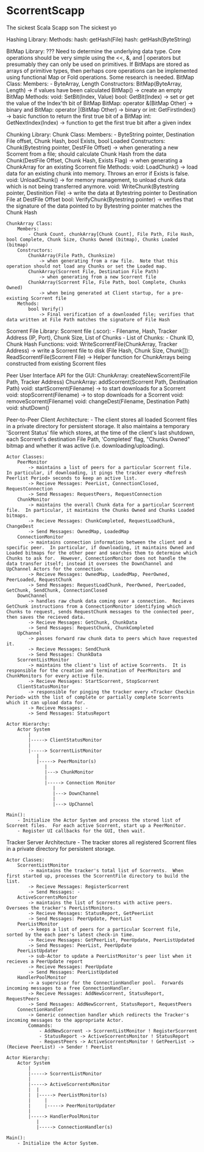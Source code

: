 ScorrentScapp
=============

The sickest Scala Scapp son
The sickest yo


Hashing Library:
	Methods:
		hash: getHash(File)
		hash: getHash(ByteString)

BitMap Library:
	???	Need to determine the underlying data type.  Core operations should be very simple using the <<, &, and | operators but presumably they can only be used on primitives.  If BitMaps are stored as arrays of primitive types, then perhaps core operations can be implemented using functional Map or Fold operations.  Some research is needed.
	BitMap Class:
		Members:
			- ByteArray, Length
		Constructors:
			BitMap(ByteArray, Length)
				-> if values have been calculated
			BitMap()
				-> create an empty BitMap
		Methods:
			void: SetBit(Index, Value)
			bool: GetBit(Index)
				-> set or get the value of the Index'th bit of BitMap
			BitMap: operator &(BitMap Other)
				-> binary and
			BitMap: operator |(BitMap Other)
				-> binary or
			int: GetFirstIndex()
				-> basic function to return the first true bit of a BitMap
			int: GetNextIndex(Index)
				-> function to get the first true bit after a given index

Chunking Library:
	Chunk Class:
		Members:
			- ByteString pointer, Destination File offset, Chunk Hash, bool Exists, bool Loaded
		Constructors:
			Chunk(Bytestring pointer, DestFile Offset)
				-> when generating a new Scorrent from a file; should calculate Chunk Hash from the data
			Chunk(DestFile Offset, Chunk Hash, Exists Flag)
				-> when generating a ChunkArray for an existing Scorrent file
		Methods:
			void: LoadChunk()
				-> load data for an existing chunk into memory.  Throws an error if Exists is false.
			void: UnloadChunk()
				-> for memory management, to unload chunk data which is not being transferred anymore.
			void: WriteChunk(Bytestring pointer, Destinition File)
				-> write the data at Bytestring pointer to Destination File at DestFile Offset
			bool: VerifyChunk(Bytestring pointer)
				-> verifies that the signature of the data pointed to by Bytestring pointer matches the Chunk Hash

	ChunkArray Class:
		Members:
			- Chunk Count, chunkArray[Chunk Count], File Path, File Hash, bool Complete, Chunk Size, Chunks Owned (bitmap), Chunks Loaded (bitmap)
		Constructors:
			ChunkArray(File Path, Chunksize)
				-> when generating from a raw file.  Note that this operation should not load any Chunks or set the Loaded map.
			ChunkArray(Scorrent File, Destination File Path)
				-> when generating from a new Scorrent file
			ChunkArray(Scorrent File, File Path, bool Complete, Chunks Owned)
				-> when being generated at Client startup, for a pre-existing Scorrent file
		Methods:
			bool Verify()
				-> Final verification of a downloaded file; verifies that data written at File Path matches the signature of File Hash

Scorrent File Library:
	Scorrent file (.scor):
		- Filename, Hash, Tracker Address (IP, Port), Chunk Size, List of Chunks
		- List of Chunks:
			- Chunk ID, Chunk Hash
		Functions:
			void: WriteScorrentFile(ChunkArray, Tracker Address)
				-> write a Scorrent file to disk
			(File Hash, Chunk Size, Chunk[]): ReadScorrentFile(Scorrent File)
				-> Helper function for ChunkArrays being constructed from existing Scorrent files

Peer User Interface API for the GUI:
	ChunkArray: createNewScorrent(File Path, Tracker Address)
	ChunkArray: addScorrent(Scorrent Path, Destination Path)
	void: startScorrent(Filename)
		-> to start downloads for a Scorrent
	void: stopScorrent(Filename)
		-> to stop downloads for a Scorrent
	void: removeScorrent(Filename)
	void: changeDest(Filename, Destination Path)
	void: shutDown()

Peer-to-Peer Client Architecture:
	- The client stores all loaded Scorrent files in a private directory for persistent storage.  It also maintains a temporary 'Scorrent Status' file which stores, at the time of the client's last shutdown, each Scorrent's destination File Path, 'Completed' flag, "Chunks Owned" bitmap and whether it was active (i.e. downloading/uploading).

	Actor Classes:
		PeerMonitor
			-> maintains a list of peers for a particular Scorrent file.  In particular, if downloading, it pings the tracker every <Refresh Peerlist Period> seconds to keep an active list.
			-> Recieve Messages: PeerList, ConnectionClosed, RequestConnection
			-> Send Messages: RequestPeers, RequestConnection
		ChunkMonitor
			-> maintains the overall Chunk data for a particular Scorrent file.  In particular, it maintains the Chunks Owned and Chunks Loaded bitmaps.
			-> Recieve Messages: ChunkCompleted, RequestLoadChunk, ChangeDest
			-> Send Messages: OwnedMap, LoadedMap
		ConnectionMonitor
			-> maintains connection information between the client and a specific peer.  In particular, if downloading, it maintains Owned and Loaded bitmaps for the other peer and searches them to determine which Chunks to ask for.  However, ConnectionMonitor does not handle the data transfer itself; instead it oversees the DownChannel and UpChannel Actors for the connection.
			-> Recieve Messages: OwnedMap, LoadedMap, PeerOwned, PeerLoaded, RequestChunk
			-> Send Messages: RequestLoadChunk, PeerOwned, PeerLoaded, GetChunk, SendChunk, ConnectionClosed
		DownChannel
			-> handles raw chunk data coming over a connection.  Recieves GetChunk instructions from a ConnectionMonitor identifying which Chunks to request, sends RequestChunk messages to the connected peer, then saves the recieved data.
			-> Recieve Messages: GetChunk, ChunkData
			-> Send Messages: RequestChunk, ChunkCompleted
		UpChannel
			-> passes forward raw chunk data to peers which have requested it.
			-> Recieve Messages: SendChunk
			-> Send Messages: ChunkData
		ScorrentListMonitor
			-> maintains the client's list of active Scorrents.  It is responsible for the creation and termination of PeerMonitors and ChunkMonitors for every active file.
			-> Recieve Messages: StartScorrent, StopScorrent
		ClientStatusMonitor
			-> responsible for pinging the tracker every <Tracker Checkin Period> with the list of complete or partially complete Scorrents which it can upload data for.
			-> Recieve Messages: -
			-> Send Messages: StatusReport

	Actor Hierarchy:
		Actor System
			|
			|-----> ClientStatusMonitor
			|
			|-----> ScorrentListMonitor
			   |
			   |-----> PeerMonitor(s)
				  |
				  |---> ChunkMonitor
				  |
				  |-----> Connection Monitor
				  	 |
					 |---> DownChannel
					 |
					 |---> UpChannel

	Main():
		- Initialize the Actor System and process the stored list of Scorrent files.  For each active Scorrent, start up a PeerMonitor.
		- Register UI callbacks for the GUI, then wait.


Tracker Server Architecture
	- The tracker stores all registered Scorrent files in a private directory for persistent storage.

	Actor Classes:
		ScorrentListMonitor
			-> maintains the tracker's total list of Scorrents.  When first started up, processes the ScorrentFile directory to build the list.
			-> Recieve Messages: RegisterScorrent
			-> Send Messages: -
		ActiveScorrentsMonitor
			-> maintains the list of Scorrents with active peers.  Oversees the tracker's PeerListMonitors.
			-> Recieve Messages: StatusReport, GetPeerList
			-> Send Messages: PeerUpdate, PeerList
		PeerListMonitor
			-> keeps a list of peers for a particular Scorrent file, sorted by the each peer's latest check-in time.
			-> Recieve Messages: GetPeerList, PeerUpdate, PeerListUpdated
			-> Send Messages: PeerList, PeerUpdate
		PeerListUpdater
			-> sub-Actor to update a PeerListMonitor's peer list when it recieves a PeerUpdate report
			-> Recieve Messages: PeerUpdate
			-> Send Messages: PeerListUpdated
		HandlerPoolMonitor
			-> a supervisor for the ConnectionHandler pool.  Forwards incoming messages to a free ConnectionHandler.
			-> Recieve Messages: AddNewScorrent, StatusReport, RequestPeers
			-> Send Messages: AddNewScorrent, StatusReport, RequestPeers
		ConnectionHandler
			-> Generic connection handler which redirects the Tracker's incoming messages to the appropriate Actor.
			Commands:
				- AddNewScorrent -> ScorrentListMonitor ! RegisterScorrent
				- StatusReport -> ActiveScorrentsMonitor ! StatusReport
				- RequestPeers -> ActiveScorrentsMonitor ! GetPeerList -> (Recieve PeerList) -> Sender ! PeerList

	Actor Hierarchy:
		Actor System
			|
			|-----> ScorrentListMonitor
			|
			|-----> ActiveScorrentsMonitor
			|  |
			|  |-----> PeerListMonitor(s)
			|  	  |
			|	  |-----> PeerMonitorUpdater
			|
			|-----> HandlerPoolMonitor
			   |
			   |-----> ConnectionHandler(s)

	Main():
		- Initialize the Actor System.


